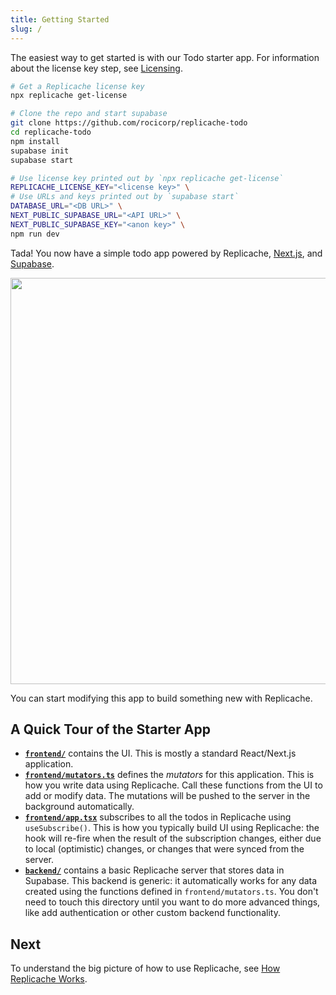 ```yaml
---
title: Getting Started
slug: /
---
```


The easiest way to get started is with our Todo starter app. For information about
the license key step, see [Licensing](/licensing).

```bash
# Get a Replicache license key
npx replicache get-license

# Clone the repo and start supabase
git clone https://github.com/rocicorp/replicache-todo
cd replicache-todo
npm install
supabase init
supabase start

# Use license key printed out by `npx replicache get-license`
REPLICACHE_LICENSE_KEY="<license key>" \
# Use URLs and keys printed out by `supabase start`
DATABASE_URL="<DB URL>" \
NEXT_PUBLIC_SUPABASE_URL="<API URL>" \
NEXT_PUBLIC_SUPABASE_KEY="<anon key>" \
npm run dev
```

Tada! You now have a simple todo app powered by Replicache, <a href="https://nextjs.org/">Next.js</a>, and <a href="https://supabase.com/">Supabase</a>.

<p class="text--center">
  <img src="/img/setup/todo.webp" width="650"/>
</p>

You can start modifying this app to build something new with Replicache.

## A Quick Tour of the Starter App

- **[`frontend/`](https://github.com/rocicorp/replicache-todo/blob/main/frontend)** contains the UI. This is mostly a standard React/Next.js application.
- **[`frontend/mutators.ts`](https://github.com/rocicorp/replicache-todo/blob/main/frontend/mutators.ts)** defines the _mutators_ for this application. This is how you write data using Replicache. Call these functions from the UI to add or modify data. The mutations will be pushed to the server in the background automatically.
- **[`frontend/app.tsx`](https://github.com/rocicorp/replicache-todo/blob/main/frontend/app.tsx)** subscribes to all the todos in Replicache using `useSubscribe()`. This is how you typically build UI using Replicache: the hook will re-fire when the result of the subscription changes, either due to local (optimistic) changes, or changes that were synced from the server.
- **[`backend/`](https://github.com/rocicorp/replicache-todo/blob/main/backend)** contains a basic Replicache server that stores data in Supabase. This backend is generic: it automatically works for any data created using the functions defined in `frontend/mutators.ts`. You don't need to touch this directory until you want to do more advanced things, like add authentication or other custom backend functionality.

## Next

To understand the big picture of how to use Replicache, see [How Replicache Works](./how-it-works.md).
